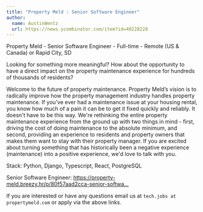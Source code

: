 ```yaml
---
title: "Property Meld : Senior Software Engineer"
author:
  name: AustinWentz
  url: https://news.ycombinator.com/item?id=40228228
---
```

Property Meld - Senior Software Engineer - Full-time - Remote (US &amp; Canada) or Rapid City, SD

Looking for something more meaningful? How about the opportunity to have a direct impact on the property maintenance experience for hundreds of thousands of residents?

Welcome to the future of property maintenance. Property Meld’s vision is to radically improve how the property management industry handles property maintenance. If you’ve ever had a maintenance issue at your housing rental, you know how much of a pain it can be to get it fixed quickly and reliably. It doesn&#x27;t have to be this way. We&#x27;re rethinking the entire property maintenance experience from the ground up with two things in mind - first, driving the cost of doing maintenance to the absolute minimum, and second, providing an experience to residents and property owners that makes them want to stay with their property manager. If you are excited about turning something that has historically been a negative experience (maintenance) into a positive experience, we&#x27;d love to talk with you.

Stack: Python, Django, Typescript, React, PostgreSQL

Senior Software Engineer: <a href="https:&#x2F;&#x2F;property-meld.breezy.hr&#x2F;p&#x2F;80f57aad2cca-senior-software-engineer" rel="nofollow">https:&#x2F;&#x2F;property-meld.breezy.hr&#x2F;p&#x2F;80f57aad2cca-senior-softwa...</a>

If you are interested or have any questions email us at `tech.jobs at propertymeld.com` or apply via the above links.
